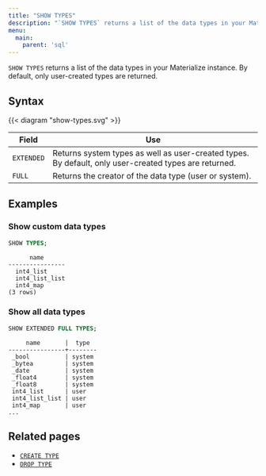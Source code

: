 ```yaml
---
title: "SHOW TYPES"
description: "`SHOW TYPES` returns a list of the data types in your Materialize instance."
menu:
  main:
    parent: 'sql'
---
```


`SHOW TYPES` returns a list of the data types in your Materialize instance. By default, only user-created types are returned.

## Syntax

{{< diagram "show-types.svg" >}}

Field | Use
------|-----
`EXTENDED` |  Returns system types as well as user-created types. By default, only user-created types are returned.
`FULL`| Returns the creator of the data type (user or system).

## Examples

### Show custom data types

```sql
SHOW TYPES;
```
```
      name
----------------
  int4_list
  int4_list_list
  int4_map
(3 rows)
```

### Show all data types

```sql
SHOW EXTENDED FULL TYPES;
```
```
     name       |  type
----------------+--------
 _bool          | system
 _bytea         | system
 _date          | system
 _float4        | system
 _float8        | system
 int4_list      | user
 int4_list_list | user
 int4_map       | user
...
```

## Related pages

* [`CREATE TYPE`](../create-type)
* [`DROP TYPE`](../drop-type)
